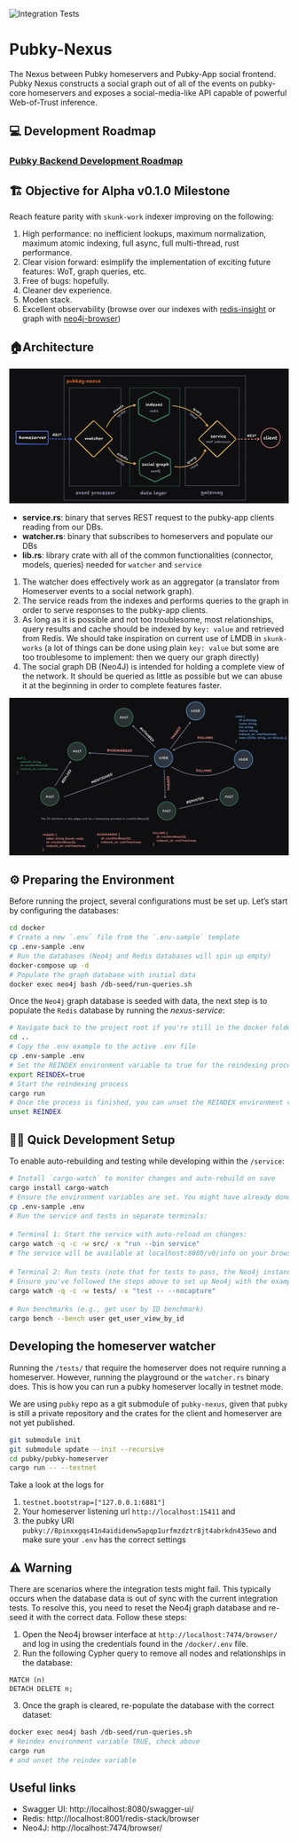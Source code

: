 ![Integration Tests](https://github.com/pubky/pubky-nexus/actions/workflows/test.yml/badge.svg?branch=main)

# Pubky-Nexus

The Nexus between Pubky homeservers and Pubky-App social frontend. Pubky Nexus constructs a social graph out of all of the events on pubky-core homeservers and exposes a social-media-like API capable of powerful Web-of-Trust inference.

## 💻 Development Roadmap

### [Pubky Backend Development Roadmap](https://github.com/pubky/pubky-app-backend/issues/1)

## 🏗️ Objective for Alpha v0.1.0 Milestone

Reach feature parity with `skunk-work` indexer improving on the following:

1. High performance: no inefficient lookups, maximum normalization, maximum atomic indexing, full async, full multi-thread, rust performance.
2. Clear vision forward: esimplify the implementation of exciting future features: WoT, graph queries, etc.
3. Free of bugs: hopefully.
4. Cleaner dev experience.
5. Moden stack.
6. Excellent observability (browse over our indexes with [redis-insight](https://redis.io/insight/) or graph with [neo4j-browser](https://browser.neo4j.io/))

## 🏠Architecture

![pubky-nexus-arch](docs/images/pubky-nexus-arch.png)

- **service.rs**: binary that serves REST request to the pubky-app clients reading from our DBs.
- **watcher.rs**: binary that subscribes to homeservers and populate our DBs
- **lib.rs**: library crate with all of the common functionalities (connector, models, queries) needed for `watcher` and `service`

1. The watcher does effectively work as an aggregator (a translator from Homeserver events to a social network graph).
2. The service reads from the indexes and performs queries to the graph in order to serve responses to the pubky-app clients.
3. As long as it is possible and not too troublesome, most relationships, query results and cache should be indexed by `key: value` and retrieved from Redis. We should take inspiration on current use of LMDB in `skunk-works` (a lot of things can be done using plain `key: value` but some are too troublesome to implement: then we query our graph directly)
4. The social graph DB (Neo4J) is intended for holding a complete view of the network. It should be queried as little as possible but we can abuse it at the beginning in order to complete features faster.

![pubky-nexus-graph](docs/images/pubky-nexus-graph.png)

## ⚙️ Preparing the Environment

Before running the project, several configurations must be set up. Let’s start by configuring the databases:

```bash
cd docker
# Create a new `.env` file from the `.env-sample` template
cp .env-sample .env
# Run the databases (Neo4j and Redis databases will spin up empty)
docker-compose up -d
# Populate the graph database with initial data
docker exec neo4j bash /db-seed/run-queries.sh
```

Once the `Neo4j` graph database is seeded with data, the next step is to populate the `Redis` database by running the _nexus-service_:

```bash
# Navigate back to the project root if you're still in the docker folder
cd ..
# Copy the .env example to the active .env file
cp .env-sample .env
# Set the REINDEX environment variable to true for the reindexing process
export REINDEX=true
# Start the reindexing process
cargo run
# Once the process is finished, you can unset the REINDEX environment variable
unset REINDEX
```

## 👨‍💻 Quick Development Setup

To enable auto-rebuilding and testing while developing within the `/service`:

```bash
# Install `cargo-watch` to monitor changes and auto-rebuild on save
cargo install cargo-watch
# Ensure the environment variables are set. You might have already done this in the previous step:
cp .env-sample .env
# Run the service and tests in separate terminals:

# Terminal 1: Start the service with auto-reload on changes:
cargo watch -q -c -w src/ -x "run --bin service"
# The service will be available at localhost:8080/v0/info on your browser

# Terminal 2: Run tests (note that for tests to pass, the Neo4j instance must have example data)
# Ensure you've followed the steps above to set up Neo4j with the example dataset
cargo watch -q -c -w tests/ -x "test -- --nocapture"

# Run benchmarks (e.g., get user by ID benchmark)
cargo bench --bench user get_user_view_by_id
```

## Developing the homeserver watcher

Running the `/tests/` that require the homeserver does not require running a homeserver. However, running the playground or the `watcher.rs` binary does. This is how you can run a pubky homeserver locally in testnet mode.

We are using `pubky` repo as a git submodule of `pubky-nexus`, given that `pubky` is still a private repository and the crates for the client and homeserver are not yet published.

```bash
git submodule init
git submodule update --init --recursive
cd pubky/pubky-homeserver
cargo run -- --testnet
```

Take a look at the logs for

1) `testnet.bootstrap=["127.0.0.1:6881"]`
2) Your homeserver listening url `http://localhost:15411` and
3) the pubky URI `pubky://8pinxxgqs41n4aididenw5apqp1urfmzdztr8jt4abrkdn435ewo` and make sure your `.env` has the correct settings

## ⚠️ Warning

There are scenarios where the integration tests might fail. This typically occurs when the database data is out of sync with the current integration tests. To resolve this, you need to reset the Neo4j graph database and re-seed it with the correct data. Follow these steps:

1. Open the Neo4j browser interface at `http://localhost:7474/browser/` and log in using the credentials found in the `/docker/.env` file.
2. Run the following Cypher query to remove all nodes and relationships in the database:

```cypher
MATCH (n)
DETACH DELETE n;
```

3. Once the graph is cleared, re-populate the database with the correct dataset:

```bash
docker exec neo4j bash /db-seed/run-queries.sh
# Reindex environment variable TRUE, check above
cargo run
# and unset the reindex variable
```

## Useful links

- Swagger UI: http://localhost:8080/swagger-ui/
- Redis: http://localhost:8001/redis-stack/browser
- Neo4J: http://localhost:7474/browser/